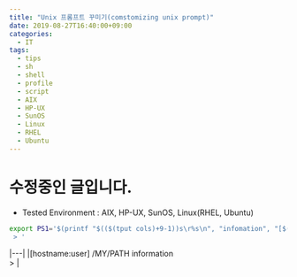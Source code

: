 ```yaml
---
title: "Unix 프롬프트 꾸미기(comstomizing unix prompt)"
date: 2019-08-27T16:40:00+09:00
categories:
  - IT
tags:
  - tips
  - sh
  - shell
  - profile
  - script
  - AIX
  - HP-UX
  - SunOS
  - Linux
  - RHEL
  - Ubuntu
---
```


# 수정중인 글입니다.

- Tested Environment : AIX, HP-UX, SunOS, Linux(RHEL, Ubuntu)

```sh
export PS1='$(printf "$(($(tput cols)+9-1))s\r%s\n", "infomation", "[$(hostname):$(whoami)]" $PWD
 > '
```

|---|
|[hostname:user] /MY/PATH                                     information<br> > |
